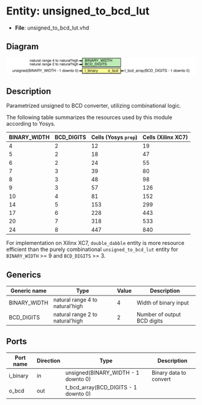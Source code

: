 
# Entity: unsigned_to_bcd_lut 
- **File**: unsigned_to_bcd_lut.vhd

## Diagram
![Diagram](unsigned_to_bcd_lut.svg "Diagram")
## Description

Parametrized unsigned to BCD converter, utilizing combinational logic.

The following table summarizes the resources used by this module according to Yosys.

| BINARY_WIDTH | BCD_DIGITS | Cells (Yosys `prep`) | Cells (Xilinx XC7) |
|--------------|------------|------------------------|------------------|
| 4            | 2          | 12 | 19 |
| 5            | 2          | 18 | 47 |
| 6            | 2          | 24 | 55 |
| 7            | 3          | 39 | 80 |
| 8            | 3          | 48 | 98 |
| 9            | 3          | 57 | 126 |
| 10           | 4          | 81 | 152 |
| 14           | 5          | 153 | 299 |
| 17           | 6          | 228 | 443 |
| 20           | 7          | 318 | 533 |
| 24           | 8          | 447 | 840 |

For implementation on Xilinx XC7, `double_dabble` entity is more resource efficient than the purely combinational
`unsigned_to_bcd_lut` entity for `BINARY_WIDTH` >= 9 and `BCD_DIGITS` >= 3.

## Generics

| Generic name | Type                            | Value | Description                 |
| ------------ | ------------------------------- | ----- | --------------------------- |
| BINARY_WIDTH | natural range 4 to natural'high | 4     | Width of binary input       |
| BCD_DIGITS   | natural range 2 to natural'high | 2     | Number of output BCD digits |

## Ports

| Port name | Direction | Type                                 | Description            |
| --------- | --------- | ------------------------------------ | ---------------------- |
| i_binary  | in        | unsigned(BINARY_WIDTH - 1 downto 0)  | Binary data to convert |
| o_bcd     | out       | t_bcd_array(BCD_DIGITS - 1 downto 0) |                        |
